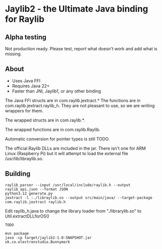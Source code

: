 # Jaylib2 - the Ultimate Java binding for Raylib

## Alpha testing

Not production ready.  Please test, report what doesn't work and add what is missing.

## About

* Uses Java FFI
* Requires Java 22+
* Faster than JNI, Jaylib1, or any other binding

The Java FFI structs are in com.raylib.jextract.* The functions are in com.raylib.jextract.raylib_h.  They are not
pleasant to use, so we are writing wrappers for them.

The wrapped structs are in com.raylib.*.

The wrapped functions are in com.raylib.Raylib.

Automatic conversion for pointer types is still TODO.

The official Raylib DLLs are included in the jar.  There isn't one for ARM Linux (Raspberry Pi) but it will attempt
to load the external file /usr/lib/libraylib.so.

## Building

    raylib_parser --input /usr/local/include/raylib.h --output raylib_api.json --format JSON
    python3.12 generate.py
    jextract -l :./libraylib.so --output src/main/java/ --target-package com.raylib.jextract raylib.h

Edit raylib_h.java to change the library loader from "./librarylib.so" to Util.extractDLLforOS()

    TODO

    mvn package
    java -cp target/jaylib2-1.0-SNAPSHOT.jar uk.co.electronstudio.Bunnymark

